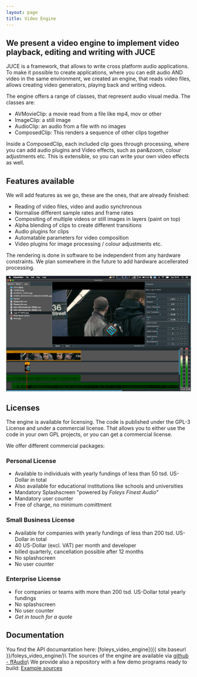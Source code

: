 ```yaml
---
layout: page
title: Video Engine
---
```


We present a video engine to implement video playback, editing and writing with JUCE
------------------------------------------------------------------------------------

JUCE is a framework, that allows to write cross platform audio applications. To make it possible to create applications, where you can edit audio AND video in the same environment, we created an engine, that reads video files, allows creating video generators, playing back and writing videos.

The engine offers a range of classes, that represent audio visual media. The classes are: 

- AVMovieClip: a movie read from a file like mp4, mov or other
- ImageClip: a still image
- AudioClip: an audio from a file with no images
- ComposedClip: This renders a sequence of other clips together

Inside a ComposedClip, each included clip goes through processing, where you can add audio plugins and Video effects, such as pan&zoom, colour adjustments etc.
This is extensible, so you can write your own video effects as well.

Features available
------------------

We will add features as we go, these are the ones, that are already finished:

- Reading of video files, video and audio synchronous
- Normalise different sample rates and frame rates
- Compositing of multiple videos or still images in layers (paint on top)
- Alpha blending of clips to create different transitions
- Audio plugins for clips
- Automatable parameters for video composition
- Video plugins for image processing / colour adjustments etc.

The rendering is done in software to be independent from any hardware constraints. We plan somewhere in the future to add hardware accellerated processing.

![VideoEditor Screenshot](/img/VideoEditor.png)

Licenses
--------

The engine is available for licensing. The code is published under the GPL-3 License and under a commercial license. That allows you to either use the code in your own GPL projects, or you can get a commercial license.

We offer different commercial packages:

### Personal License

- Available to individuals with yearly fundings of less than 50 tsd. US-Dollar in total
- Also available for educational institutions like schools and universities
- Mandatory Splashscreen "powered by _Foleys Finest Audio_"
- Mandatory user counter
- Free of charge, no minimum comittment

### Small Business License

- Available for companies with yearly fundings of less than 200 tsd. US-Dollar in total
- 40 US-Dollar (excl. VAT) per month and developer
- billed quarterly, cancellation possible after 12 months
- No splashscreen
- No user counter

### Enterprise License

- For companies or teams with more than 200 tsd. US-Dollar total yearly fundings
- No splashscreen
- No user counter
- _Get in touch for a quote_

Documentation
-------------

You find the API documantation here: [foleys_video_engine]({{ site.baseurl }}/foleys_video_engine/)\\
The sources of the engine are available via [github - ffAudio](https://github.com/ffAudio/foleys_video_engine/)\\
We provide also a repository with a few demo programs ready to build: [Example sources](https://github.com/ffAudio/VideoExamples/)

